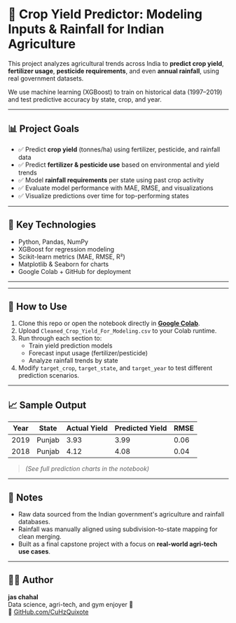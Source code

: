 # 🌾 Crop Yield Predictor: Modeling Inputs & Rainfall for Indian Agriculture

This project analyzes agricultural trends across India to **predict crop yield**, **fertilizer usage**, **pesticide requirements**, and even **annual rainfall**, using real government datasets.

We use machine learning (XGBoost) to train on historical data (1997–2019) and test predictive accuracy by state, crop, and year.

---

## 📊 Project Goals

- ✅ Predict **crop yield** (tonnes/ha) using fertilizer, pesticide, and rainfall data
- ✅ Predict **fertilizer & pesticide use** based on environmental and yield trends
- ✅ Model **rainfall requirements** per state using past crop activity
- ✅ Evaluate model performance with MAE, RMSE, and visualizations
- ✅ Visualize predictions over time for top-performing states

---

## 🧪 Key Technologies

- Python, Pandas, NumPy
- XGBoost for regression modeling
- Scikit-learn metrics (MAE, RMSE, R²)
- Matplotlib & Seaborn for charts
- Google Colab + GitHub for deployment

---


---

## 📌 How to Use

1. Clone this repo or open the notebook directly in **[Google Colab](https://colab.research.google.com/github/CuHzQuixote/Crop-Yield-Predictor/blob/main/Updated_Crop_Yield_Predictor_With_Rainfall.ipynb)**.
2. Upload `Cleaned_Crop_Yield_For_Modeling.csv` to your Colab runtime.
3. Run through each section to:
   - Train yield prediction models
   - Forecast input usage (fertilizer/pesticide)
   - Analyze rainfall trends by state
4. Modify `target_crop`, `target_state`, and `target_year` to test different prediction scenarios.

---

## 📈 Sample Output

| Year | State   | Actual Yield | Predicted Yield | RMSE |
|------|---------|--------------|------------------|------|
| 2019 | Punjab  | 3.93         | 3.99             | 0.06 |
| 2018 | Punjab  | 4.12         | 4.08             | 0.04 |

> *(See full prediction charts in the notebook)*

---

## 🌿 Notes

- Raw data sourced from the Indian government's agriculture and rainfall databases.
- Rainfall was manually aligned using subdivision-to-state mapping for clean merging.
- Built as a final capstone project with a focus on **real-world agri-tech use cases**.

---

## 🙋‍♂️ Author

**jas chahal**  
Data science, agri-tech, and gym enjoyer 💪  
🔗 [GitHub.com/CuHzQuixote](https://github.com/CuHzQuixote)

